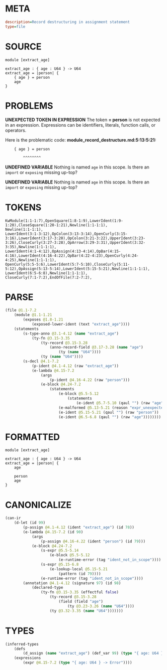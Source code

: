# META
~~~ini
description=Record destructuring in assignment statement
type=file
~~~
# SOURCE
~~~roc
module [extract_age]

extract_age : { age : U64 } -> U64
extract_age = |person| {
    { age } = person
    age
}
~~~
# PROBLEMS
**UNEXPECTED TOKEN IN EXPRESSION**
The token **= person** is not expected in an expression.
Expressions can be identifiers, literals, function calls, or operators.

Here is the problematic code:
**module_record_destructure.md:5:13:5:21:**
```roc
    { age } = person
```
            ^^^^^^^^


**UNDEFINED VARIABLE**
Nothing is named `age` in this scope.
Is there an `import` or `exposing` missing up-top?

**UNDEFINED VARIABLE**
Nothing is named `age` in this scope.
Is there an `import` or `exposing` missing up-top?

# TOKENS
~~~zig
KwModule(1:1-1:7),OpenSquare(1:8-1:9),LowerIdent(1:9-1:20),CloseSquare(1:20-1:21),Newline(1:1-1:1),
Newline(1:1-1:1),
LowerIdent(3:1-3:12),OpColon(3:13-3:14),OpenCurly(3:15-3:16),LowerIdent(3:17-3:20),OpColon(3:21-3:22),UpperIdent(3:23-3:26),CloseCurly(3:27-3:28),OpArrow(3:29-3:31),UpperIdent(3:32-3:35),Newline(1:1-1:1),
LowerIdent(4:1-4:12),OpAssign(4:13-4:14),OpBar(4:15-4:16),LowerIdent(4:16-4:22),OpBar(4:22-4:23),OpenCurly(4:24-4:25),Newline(1:1-1:1),
OpenCurly(5:5-5:6),LowerIdent(5:7-5:10),CloseCurly(5:11-5:12),OpAssign(5:13-5:14),LowerIdent(5:15-5:21),Newline(1:1-1:1),
LowerIdent(6:5-6:8),Newline(1:1-1:1),
CloseCurly(7:1-7:2),EndOfFile(7:2-7:2),
~~~
# PARSE
~~~clojure
(file @1.1-7.2
	(module @1.1-1.21
		(exposes @1.8-1.21
			(exposed-lower-ident (text "extract_age"))))
	(statements
		(s-type-anno @3.1-4.12 (name "extract_age")
			(ty-fn @3.15-3.35
				(ty-record @3.15-3.28
					(anno-record-field @3.17-3.28 (name "age")
						(ty (name "U64"))))
				(ty (name "U64"))))
		(s-decl @4.1-7.2
			(p-ident @4.1-4.12 (raw "extract_age"))
			(e-lambda @4.15-7.2
				(args
					(p-ident @4.16-4.22 (raw "person")))
				(e-block @4.24-7.2
					(statements
						(e-block @5.5-5.12
							(statements
								(e-ident @5.7-5.10 (qaul "") (raw "age"))))
						(e-malformed @5.13-5.21 (reason "expr_unexpected_token"))
						(e-ident @5.15-5.21 (qaul "") (raw "person"))
						(e-ident @6.5-6.8 (qaul "") (raw "age"))))))))
~~~
# FORMATTED
~~~roc
module [extract_age]

extract_age : { age : U64 } -> U64
extract_age = |person| {
	age
	
	person
	age
}
~~~
# CANONICALIZE
~~~clojure
(can-ir
	(d-let (id 99)
		(p-assign @4.1-4.12 (ident "extract_age") (id 78))
		(e-lambda @4.15-7.2 (id 90)
			(args
				(p-assign @4.16-4.22 (ident "person") (id 79)))
			(e-block @4.24-7.2
				(s-expr @5.5-5.14
					(e-block @5.5-5.12
						(e-runtime-error (tag "ident_not_in_scope"))))
				(s-expr @5.15-6.8
					(e-lookup-local @5.15-5.21
						(pattern (id 79))))
				(e-runtime-error (tag "ident_not_in_scope"))))
		(annotation @4.1-4.12 (signature 97) (id 98)
			(declared-type
				(ty-fn @3.15-3.35 (effectful false)
					(ty-record @3.15-3.28
						(field (field "age")
							(ty @3.23-3.26 (name "U64"))))
					(ty @3.32-3.35 (name "U64")))))))
~~~
# TYPES
~~~clojure
(inferred-types
	(defs
		(d_assign (name "extract_age") (def_var 99) (type "{ age: U64 } -> Error")))
	(expressions
		(expr @4.15-7.2 (type "{ age: U64 } -> Error"))))
~~~
